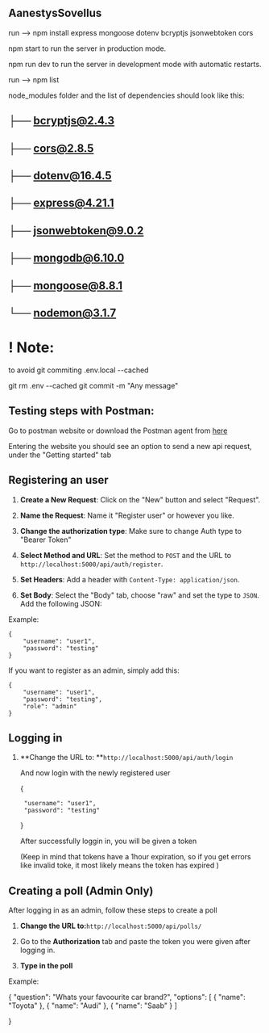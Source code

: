 ## AanestysSovellus

run --> npm install express mongoose dotenv bcryptjs jsonwebtoken cors

npm start to run the server in production mode.

npm run dev to run the server in development mode with automatic restarts.

run --> npm list

node_modules folder and the list of dependencies should look like this:

##    ├── bcryptjs@2.4.3
##    ├── cors@2.8.5
##    ├── dotenv@16.4.5
##    ├── express@4.21.1
##    ├── jsonwebtoken@9.0.2
##    ├── mongodb@6.10.0
##    ├── mongoose@8.8.1
##    └── nodemon@3.1.7

# ! Note:

to avoid git commiting .env.local --cached

git rm .env --cached
git commit -m "Any message"


## Testing steps with Postman: 

Go to postman website or download the Postman agent from [here](https://www.postman.com/downloads/)

Entering the website you should see an option to send a new api request, under the "Getting started" tab

## Registering an user

1. **Create a New Request**: Click on the "New" button and select "Request".

2. **Name the Request**: Name it "Register user" or however you like.

3. **Change the authorization type**: Make sure to change Auth type to "Bearer Token"

4. **Select Method and URL**: Set the method to `POST` and the URL to `http://localhost:5000/api/auth/register`.

5. **Set Headers**: Add a header with `Content-Type: application/json`.
    
6. **Set Body**: Select the "Body" tab, choose "raw" and set the type to `JSON`. Add the following JSON:

Example:

    {
        "username": "user1",
        "password": "testing"  
    }

If you want to register as an admin, simply add this:

    {
        "username": "user1",
        "password": "testing",
        "role": "admin"
    }


## Logging in

1. **Change the URL to: **`http://localhost:5000/api/auth/login`

    And now login with the newly registered user

    {

        "username": "user1",
        "password": "testing"  
    }

    After successfully loggin in, you will be given a token

    (Keep in mind that tokens have a 1hour expiration, so if you get errors like invalid toke, it most likely means the token has expired )

## Creating a poll (Admin Only)

After logging in as an admin, follow these steps to create a poll

1. **Change the URL to:**`http://localhost:5000/api/polls/` 

2. Go to the **Authorization** tab and paste the token you were given after logging in.

3. **Type in the poll**

Example:

   {
    "question": "Whats your favoourite car brand?",
    "options": [
        { "name": "Toyota" },
        { "name": "Audi" },
        { "name": "Saab" }
    ]
    
}









